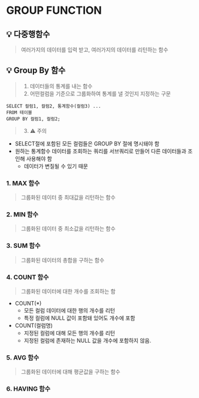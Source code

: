 # **GROUP FUNCTION**
## **💡 다중행함수**
> 여러가지의 데이터를 입력 받고, 여러가지의 데이터를 리턴하는 함수

## **💡 Group By 함수**
> 1. 데이터들의 통계를 내는 함수
> 2. 어떤컬럼을 기준으로 그룹화하여 통계를 낼 것인지 지정하는 구문
```
SELECT 컬럼1, 컬럼2, 통계함수(컬럼3) ...
FROM 테이블
GROUP BY 컬럼1, 컬럼2;
```
> 3. ⚠️ 주의
  - SELECT절에 포함된 모든 컬럼들은 GROUP BY 절에 명시돼야 함
  - 원하는 통계함수 데이터를 조회하는 쿼리를 서브쿼리로 만들어 다른 데이터들과 조인해 사용해야 함
    - 데이터가 변질될 수 있기 때문

### **1. MAX 함수**
> 그룹화된 데이터 중 최대값을 리턴하는 함수

### **2. MIN 함수**
> 그룹화된 데이터 중 최소값을 리턴하는 함수
### **3. SUM 함수**
> 그룹화된 데이터의 총합을 구하는 함수

### **4. COUNT 함수**
> 그룹화된 데이터에 대한 개수를 조회하는 함
- COUNT(*)
  - 모든 컬럼 데이터에 대한 행의 개수를 리턴
  - 특정 컬럼에 NULL 값이 포함돼 있어도 개수에 포함
- COUNT(컬럼명)
  -  지정된 컬럼에 대해 모든 행의 개수를 리턴
  -  지정된 컬럼에 존재하는 NULL 값을 개수에 포함하지 않음.

### **5.  AVG 함수**
> 그룹화된 데이터에 대해 평균값을 구하는 함수

### **6. HAVING 함수**
